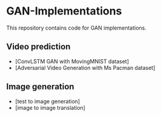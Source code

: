 # GAN-Implementations

This repository contains code for GAN implementations.

## Video prediction

  * [ConvLSTM GAN with MovingMNIST dataset]
  * [Adversarial Video Generation with Ms Pacman dataset]
  
## Image generation

  * [test to image generation]
  * [image to image translation]


